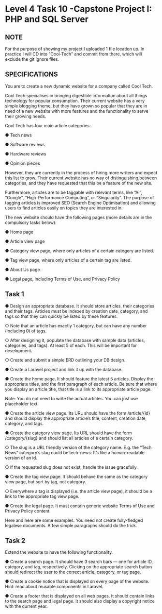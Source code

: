 # Level 4 Task 10 -Capstone Project I: PHP and SQL Server

## NOTE

For the purpose of showing my project I uploaded 1 file location up. In practice I will CD into "Cool-Tech" and commit from there, which will exclude the git ignore files.

## SPECIFICATIONS

You are to create a new dynamic website for a company called Cool Tech. 

Cool Tech specialises in bringing digestible information about all things technology for popular consumption. Their current website has a very simple blogging theme, but they have grown so popular that they are in need of a new website with more features and the functionality to serve their growing needs.

Cool Tech has four main article categories:

● Tech news

● Software reviews

● Hardware reviews

● Opinion pieces

However, they are currently in the process of hiring more writers and expect this list to grow. Their current website has no way of distinguishing between categories, and they have requested that this be a feature of the new site.

Furthermore, articles are to be taggable with relevant terms, like “AI”, “Google”, “High-Performance Computing”, or “Singularity”. The purpose of tagging articles is improved SEO (Search Engine Optimisation) and allowing users to find articles easily on topics they are interested in.

The new website should have the following pages (more details are in the compulsory tasks below):

● Home page

● Article view page

● Category view page, where only articles of a certain category are listed.

● Tag view page, where only articles of a certain tag are listed.

● About Us page

● Legal page, including Terms of Use, and Privacy Policy

## Task 1

● Design an appropriate database. It should store articles, their categories and their tags. Articles must be indexed by creation date, category, and tags so that they can quickly be listed by these features.

○ Note that an article has exactly 1 category, but can have any number (including 0) of tags.

○ After designing it, populate the database with sample data (articles, categories, and tags). At least 5 of each. This will be important for development.

○ Create and submit a simple ERD outlining your DB design.

● Create a Laravel project and link it up with the database.

● Create the home page. It should feature the latest 5 articles. Display the appropriate titles, and the first paragraph of each article. Be sure that where you display an article title, that title is a link to its appropriate article page. 

Note: You do not need to write the actual articles. You can just use placeholder text.

● Create the article view page. Its URL should have the form /article/{id} and should display the appropriate article’s title, content, creation date, category, and tags.

● Create the category view page. Its URL should have the form /category/{slug} and should list all articles of a certain category.

○ The slug is a URL friendly version of the category name. E.g. the “Tech News” category’s slug could be tech-news. It’s like a human-readable version of an id.

○ If the requested slug does not exist, handle the issue gracefully.

● Create the tag view page. It should behave the same as the category view page, but sort by tag, not category.

○ Everywhere a tag is displayed (i.e. the article view page), it should be a link to the appropriate tag view page.

● Create the legal page. It must contain generic website Terms of Use and Privacy Policy content.

Here and here are some examples. You need not create fully-fledged legalese documents. A few simple paragraphs should do the trick.

## Task 2

Extend the website to have the following functionality.

● Create a search page. It should have 3 search bars — one for article ID, category, and tag, respectively. Clicking on the appropriate search button should redirect the user to the correct article, category, or tag page.

● Create a cookie notice that is displayed on every page of the website. Hint: read about reusable components in Laravel.

● Create a footer that is displayed on all web pages. It should contain links to the search page and legal page. It should also display a copyright notice with the current year.